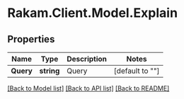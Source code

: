 # Rakam.Client.Model.Explain
## Properties

Name | Type | Description | Notes
------------ | ------------- | ------------- | -------------
**Query** | **string** | Query | [default to ""]

[[Back to Model list]](../README.md#documentation-for-models) [[Back to API list]](../README.md#documentation-for-api-endpoints) [[Back to README]](../README.md)

